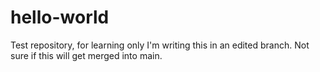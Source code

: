 # hello-world
Test repository, for learning only
I'm writing this in an edited branch.  Not sure if this will get merged into main.
